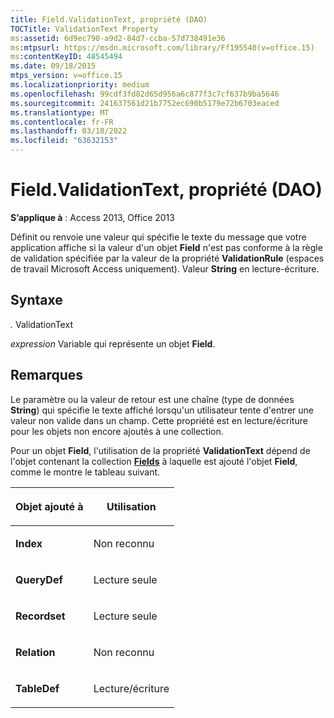 ```yaml
---
title: Field.ValidationText, propriété (DAO)
TOCTitle: ValidationText Property
ms:assetid: 6d9ec790-a9d2-84d7-ccba-57d738491e36
ms:mtpsurl: https://msdn.microsoft.com/library/Ff195540(v=office.15)
ms:contentKeyID: 48545494
ms.date: 09/18/2015
mtps_version: v=office.15
ms.localizationpriority: medium
ms.openlocfilehash: 99cdf3fd82d65d956a6c877f3c7cf637b9ba5646
ms.sourcegitcommit: 241637561d21b7752ec690b5179e72b6703eaced
ms.translationtype: MT
ms.contentlocale: fr-FR
ms.lasthandoff: 03/18/2022
ms.locfileid: "63632153"
---
```

# <a name="fieldvalidationtext-property-dao"></a>Field.ValidationText, propriété (DAO)


**S’applique à** : Access 2013, Office 2013

Définit ou renvoie une valeur qui spécifie le texte du message que votre application affiche si la valeur d'un objet **Field** n'est pas conforme à la règle de validation spécifiée par la valeur de la propriété **ValidationRule** (espaces de travail Microsoft Access uniquement). Valeur **String** en lecture-écriture.

## <a name="syntax"></a>Syntaxe

*.* ValidationText

*expression* Variable qui représente un objet **Field**.

## <a name="remarks"></a>Remarques

Le paramètre ou la valeur de retour est une chaîne (type de données **String**) qui spécifie le texte affiché lorsqu'un utilisateur tente d'entrer une valeur non valide dans un champ. Cette propriété est en lecture/écriture pour les objets non encore ajoutés à une collection.

Pour un objet **Field**, l'utilisation de la propriété **ValidationText** dépend de l'objet contenant la collection **[Fields](fields-collection-dao.md)** à laquelle est ajouté l'objet **Field**, comme le montre le tableau suivant.

<table>
<colgroup>
<col />
<col />
</colgroup>
<thead>
<tr class="header">
<th><p>Objet ajouté à</p></th>
<th><p>Utilisation</p></th>
</tr>
</thead>
<tbody>
<tr class="odd">
<td><p><strong>Index</strong></p></td>
<td><p>Non reconnu</p></td>
</tr>
<tr class="even">
<td><p><strong>QueryDef</strong></p></td>
<td><p>Lecture seule</p></td>
</tr>
<tr class="odd">
<td><p><strong>Recordset</strong></p></td>
<td><p>Lecture seule</p></td>
</tr>
<tr class="even">
<td><p><strong>Relation</strong></p></td>
<td><p>Non reconnu</p></td>
</tr>
<tr class="odd">
<td><p><strong>TableDef</strong></p></td>
<td><p>Lecture/écriture</p></td>
</tr>
</tbody>
</table>

